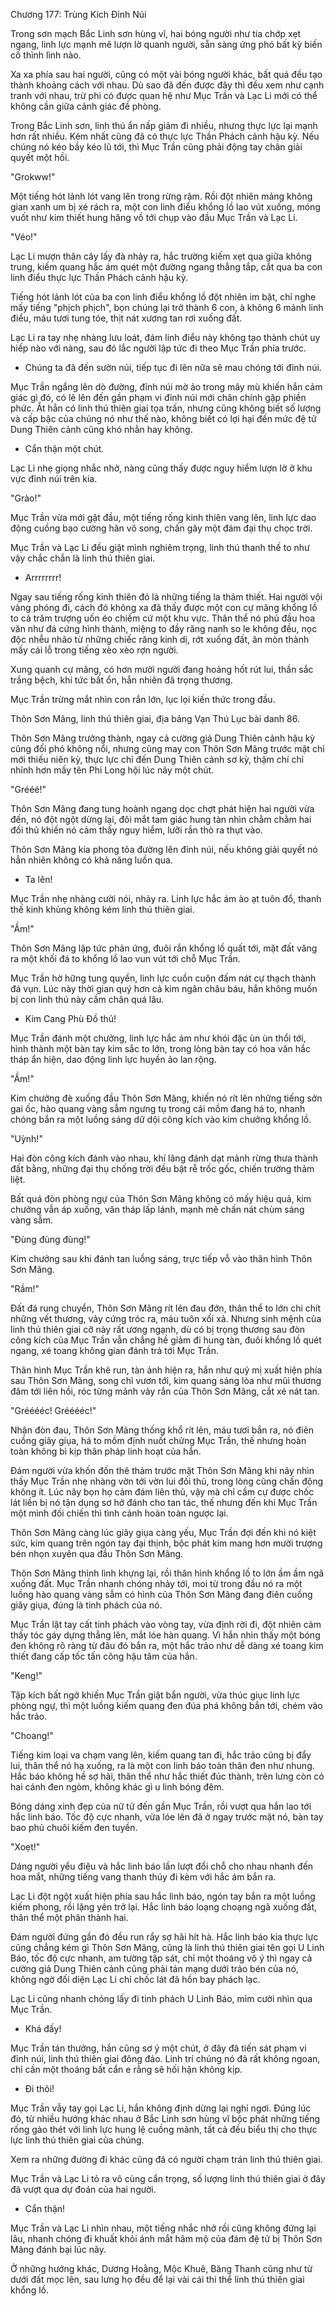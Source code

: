 




Chương 177: Trùng Kích Đỉnh Núi


Trong sơn mạch Bắc Linh sơn hùng vĩ, hai bóng người như tia chớp xẹt ngang, linh lực mạnh mẽ lượn lờ quanh người, sẵn sàng ứng phó bất kỳ biến cố thình lình nào.

Xa xa phía sau hai người, cũng có một vài bóng người khác, bất quá đều tạo thành khoảng cách với nhau. Dù sao đã đến được đây thì đều xem như cạnh tranh với nhau, trừ phi có được quan hệ như Mục Trần và Lạc Li mới có thể không cần giữa cảnh giác đề phòng.

Trong Bắc Linh sơn, linh thú ẩn nấp giảm đi nhiều, nhưng thực lực lại mạnh hơn rất nhiều. Kém nhất cũng đã có thực lực Thần Phách cảnh hậu kỳ. Nếu chúng nó kéo bầy kéo lũ tới, thì Mục Trần cũng phải động tay chân giải quyết một hồi.

"Grokww!"

Một tiếng hót lảnh lót vang lên trong rừng rậm. Rồi đột nhiên mảng không gian xanh um bị xé rách ra, một con linh điểu khổng lồ lao vút xuống, móng vuốt như kim thiết hung hăng vồ tới chụp vào đầu Mục Trần và Lạc Li.

"Véo!"

Lạc Li mượn thân cây lấy đà nhảy ra, hắc trường kiếm xẹt qua giữa không trung, kiếm quang hắc ám quét một đường ngang thẳng tắp, cắt qua ba con linh điểu thực lực Thần Phách cảnh hậu kỳ.

Tiếng hót lảnh lót của ba con linh điểu khổng lồ đột nhiên im bặt, chỉ nghe mấy tiếng "phịch phịch", bọn chúng lại trở thành 6 con, à không 6 mảnh linh điểu, máu tươi tung tóe, thịt nát xương tan rơi xuống đất.

Lạc Li ra tay nhẹ nhàng lưu loát, đám linh điểu này không tạo thành chút uy hiếp nào với nàng, sau đó lắc người lập tức đi theo Mục Trần phía trước.

- Chúng ta đã đến sườn núi, tiếp tục đi lên nữa sẽ mau chóng tới đỉnh núi.

Mục Trần ngẩng lên dò đường, đỉnh núi mờ ảo trong mây mù khiến hắn cảm giác gì đó, có lẽ lên đến gần phạm vi đỉnh núi mới chân chính gặp phiền phức. Ắt hẳn có linh thú thiên giai tọa trấn, nhưng cũng không biết số lượng và cấp bậc của chúng nó như thế nào, không biết có lợi hại đến mức đệ tử Dung Thiên cảnh cũng khó nhằn hay không.

- Cẩn thận một chút.

Lạc Li nhẹ giọng nhắc nhở, nàng cũng thấy được nguy hiểm lượn lờ ở khu vực đỉnh núi trên kia.

"Grào!"

Mục Trần vừa mới gật đầu, một tiếng rống kinh thiên vang lên, linh lực dao động cuồng bạo cường hãn vô song, chấn gãy một đám đại thụ chọc trời.

Mục Trần và Lạc Li đều giật mình nghiêm trọng, linh thú thanh thế to như vậy chắc chắn là linh thú thiên giai.

- Arrrrrrrr!

Ngay sau tiếng rống kinh thiên đó là những tiếng la thảm thiết. Hai người vội vàng phóng đi, cách đó không xa đã thấy được một con cự mãng khổng lồ to cả trăm trượng uốn éo chiếm cứ một khu vực. Thân thể nó phủ đầu hoa văn như đá cứng hình thành, miệng to đầy răng nanh so le không đều, nọc độc nhễu nhão từ những chiếc răng kinh dị, rớt xuống đất, ăn mòn thành mấy cái lỗ trong tiếng xèo xèo rợn người.

Xung quanh cự mãng, có hơn mười người đang hoảng hốt rút lui, thần sắc trắng bệch, khí tức bất ổn, hẳn nhiên đã trọng thương.

Mục Trần trừng mắt nhìn con rắn lớn, lục lọi kiến thức trong đầu.

Thôn Sơn Mãng, linh thú thiên giai, địa bảng Vạn Thú Lục bài danh 86.

Thôn Sơn Mãng trưởng thành, ngay cả cường giả Dung Thiên cảnh hậu kỳ cũng đối phó không nổi, nhưng cũng may con Thôn Sơn Mãng trước mặt chỉ mới thiếu niên kỳ, thực lực chỉ đến Dung Thiên cảnh sơ kỳ, thậm chí chỉ nhỉnh hơn mấy tên Phi Long hội lúc nãy một chút.

"Grééé!"

Thôn Sơn Mãng đang tung hoành ngang dọc chợt phát hiện hai người vừa đến, nó đột ngột dừng lại, đôi mắt tam giác hung tàn nhìn chằm chằm hai đối thủ khiến nó cảm thấy nguy hiểm, lưỡi rắn thò ra thụt vào.

Thôn Sơn Mãng kia phong tỏa đường lên đỉnh núi, nếu không giải quyết nó hẳn nhiên không có khả năng luồn qua.

- Ta lên!

Mục Trần nhẹ nhàng cười nói, nhảy ra. Linh lực hắc ám ào ạt tuôn đổ, thanh thế kinh khủng không kém linh thú thiên giai.

"Ầm!"

Thôn Sơn Mãng lập tức phản ứng, đuôi rắn khổng lồ quất tới, mặt đất văng ra một khối đá to khổng lồ lao vun vút tới chỗ Mục Trần.

Mục Trần hờ hững tung quyền, linh lực cuồn cuộn đấm nát cự thạch thành đá vụn. Lúc này thời gian quý hơn cả kim ngân châu báu, hắn không muốn bị con linh thú này cầm chân quá lâu.

- Kim Cang Phù Đồ thủ!

Mục Trần đánh một chưởng, linh lực hắc ám như khói đặc ùn ùn thổi tới, hình thành một bàn tay kim sắc to lớn, trong lòng bàn tay có hoa văn hắc tháp ẩn hiện, dao động linh lực huyền ảo lan rộng.

"Ầm!"

Kim chưởng đè xuống đầu Thôn Sơn Mãng, khiến nó rít lên những tiếng sởn gai ốc, hào quang vàng sẫm ngưng tụ trong cái mồm đang há to, nhanh chóng bắn ra một luồng sáng dữ dội công kích vào kim chưởng khổng lồ.

"Uỳnh!"

Hai đòn công kích đánh vào nhau, khí lãng đánh dạt mảnh rừng thưa thành đất bằng, những đại thụ chống trời đều bật rễ trốc gốc, chiến trường thảm liệt.

Bất quá đòn phòng ngự của Thôn Sơn Mãng không có mấy hiệu quả, kim chưởng vẫn áp xuống, văn tháp lấp lánh, mạnh mẽ chấn nát chùm sáng vàng sẫm.

"Đùng đùng đùng!"

Kim chưởng sau khi đánh tan luồng sáng, trực tiếp vỗ vào thân hình Thôn Sơn Mãng.

"Rầm!"

Đất đá rung chuyển, Thôn Sơn Mãng rít lên đau đớn, thân thể to lớn chi chít những vết thương, vảy cứng tróc ra, máu tuôn xối xả. Nhưng sinh mệnh của linh thú thiên giai cỡ này rất ương ngạnh, dù có bị trọng thương sau đòn công kích của Mục Trần vẫn chẳng hề giảm đi hung tàn, đuôi khổng lồ quét ngang, xé toang không gian đánh trả tới Mục Trần.

Thân hình Mục Trần khẽ run, tàn ảnh hiện ra, hắn như quỷ mị xuất hiện phía sau Thôn Sơn Mãng, song chỉ vươn tới, kim quang sáng lòa như mũi thương đâm tới liên hồi, róc từng mảnh vảy rắn của Thôn Sơn Mãng, cắt xé nát tan.

"Grééééc! Grééééc!"

Nhận đòn đau, Thôn Sơn Mãng thống khổ rít lên, máu tươi bắn ra, nó điên cuồng giãy giụa, há to mồm định nuốt chửng Mục Trần, thế nhưng hoàn toàn không bì kịp thân pháp linh hoạt của hắn.

Đám người vừa khốn đốn thê thảm trước mặt Thôn Sơn Mãng khi nãy nhìn thấy Mục Trần nhẹ nhàng vờn tới vờn lui đối thủ, trong lòng cũng chấn động không ít. Lúc nãy bọn họ cảm đám liên thủ, vậy mà chỉ cầm cự được chốc lát liền bị nó tận dụng sơ hở đánh cho tan tác, thế nhưng đến khi Mục Trần một mình đối chiến thì tình cảnh hoàn toàn ngược lại.

Thôn Sơn Mãng càng lúc giãy giụa càng yếu, Mục Trần đợi đến khi nó kiệt sức, kim quang trên ngón tay đại thịnh, bộc phát kim mang hơn mười trượng bén nhọn xuyên qua đầu Thôn Sơn Mãng.

Thôn Sơn Mãng thình lình khựng lại, rồi thân hình khổng lồ to lớn ầm ầm ngã xuống đất. Mục Trần nhanh chóng nhảy tới, moi từ trong đầu nó ra một luồng hào quang vàng sẫm có hình của Thôn Sơn Mãng đang điên cuồng giãy giụa, đúng là tinh phách của nó.

Mục Trần lật tay cất tinh phách vào vòng tay, vừa định rời đi, đột nhiên cảm thấy tóc gáy dựng thẳng lên, mắt lóe hàn quang. Vì hắn nhìn thấy một bóng đen không rõ ràng từ đâu đó bắn ra, một hắc trảo như dễ dàng xé toang kim thiết đang cấp tốc tấn công hậu tâm của hắn.

"Keng!"

Tập kích bất ngờ khiến Mục Trần giật bắn người, vừa thúc giục linh lực phòng ngự, thì một luồng kiếm quang đen đúa phá không bắn tới, chém vào hắc trảo.

"Choang!"

Tiếng kim loại va chạm vang lên, kiếm quang tan đi, hắc trảo cũng bị đẩy lui, thân thể nó hạ xuống, ra là một con linh báo toàn thân đen như nhung. Hắc báo không hề sợ hãi, thân thể như hắc thiết đúc thành, trên lưng còn có hai cánh đen ngòm, không khác gì u linh bóng đêm.

Bóng dáng xinh đẹp của nữ tử đến gần Mục Trần, rồi vượt qua hắn lao tới hắc linh báo. Tốc độ cực nhanh, vừa lóe lên đã ở ngay trước mặt nó, bàn tay bao phủ chuôi kiếm đen tuyền.

"Xoẹt!"

Dáng người yểu điệu và hắc linh báo lần lượt đổi chỗ cho nhau nhanh đến hoa mắt, những tiếng vang thanh thúy đi kèm với hắc ám bắn ra.

Lạc Li đột ngột xuất hiện phía sau hắc linh báo, ngón tay bắn ra một luồng kiếm phong, rồi lặng yên trở lại. Hắc linh báo loạng choạng ngã xuống đất, thân thể một phân thành hai.

Đám người đứng gần đó đều run rẩy sợ hãi hít hà. Hắc linh báo kia thực lực cũng chẳng kém gì Thôn Sơn Mãng, cũng là linh thú thiên giai tên gọi U Linh Báo, tốc độ cực nhanh, am tường tập sát, chỉ một thoáng vô ý thì ngay cả cường giả Dung Thiên cảnh cũng phải tán mạng dưới trảo bén của nó, không ngờ đối diện Lạc Li chỉ chốc lát đã hồn bay phách lạc.

Lạc Li cũng nhanh chóng lấy đi tinh phách U Linh Báo, mỉm cười nhìn qua Mục Trần.

- Khá đấy!

Mục Trần tán thưởng, hắn cũng sơ ý một chút, ở đây đã tiến sát phạm vi đỉnh núi, linh thú thiên giai đông đảo. Linh trí chúng nó đã rất không ngoan, chỉ cần một thoáng bất cẩn e rằng sẽ hối hận không kịp.

- Đi thôi!

Mục Trần vẫy tay gọi Lạc Li, hắn không định dừng lại nghỉ ngơi. Đúng lúc đó, từ nhiều hướng khác nhau ở Bắc Linh sơn hùng vĩ bộc phát những tiếng rống gào thét với linh lực hung lệ cuồng mãnh, tất cả đều biểu thị cho thực lực linh thú thiên giai của chúng.

Xem ra những đường đi khác cũng đã có người chạm trán linh thú thiên giai.

Mục Trần và Lạc Li tỏ ra vô cùng cẩn trọng, số lượng linh thú thiên giai ở đây đã vượt qua dự đoán của hai người.

- Cẩn thận!

Mục Trần và Lạc Li nhìn nhau, một tiếng nhắc nhở rồi cũng không đứng lại lâu, nhanh chóng đi khuất khỏi ánh mắt hâm mộ của đám đệ tử bị Thôn Sơn Mãng đánh bại lúc nãy.

Ở những hướng khác, Dương Hoằng, Mộc Khuê, Băng Thanh cũng như từ dưới đất mọc lên, sau lưng họ đều để lại vài cái thi thể linh thú thiên giai khổng lồ.




